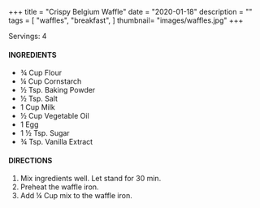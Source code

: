 +++
title = "Crispy Belgium Waffle"
date = "2020-01-18"
description = ""
tags = [
    "waffles",
    "breakfast",
]
thumbnail= "images/waffles.jpg"
+++

Servings: 4 <!--more-->

#### INGREDIENTS 

* ¾ Cup Flour 
* ¼ Cup Cornstarch 
* ½ Tsp. Baking Powder 
* ½ Tsp. Salt 
* 1 Cup Milk 
* ½ Cup Vegetable Oil 
* 1 Egg 
* 1 ½ Tsp. Sugar 
* ¾ Tsp. Vanilla Extract 

#### DIRECTIONS 
1. Mix ingredients well. Let stand for 30 min. 
2. Preheat the waffle iron. 
3. Add ¼ Cup mix to the waffle iron. 
